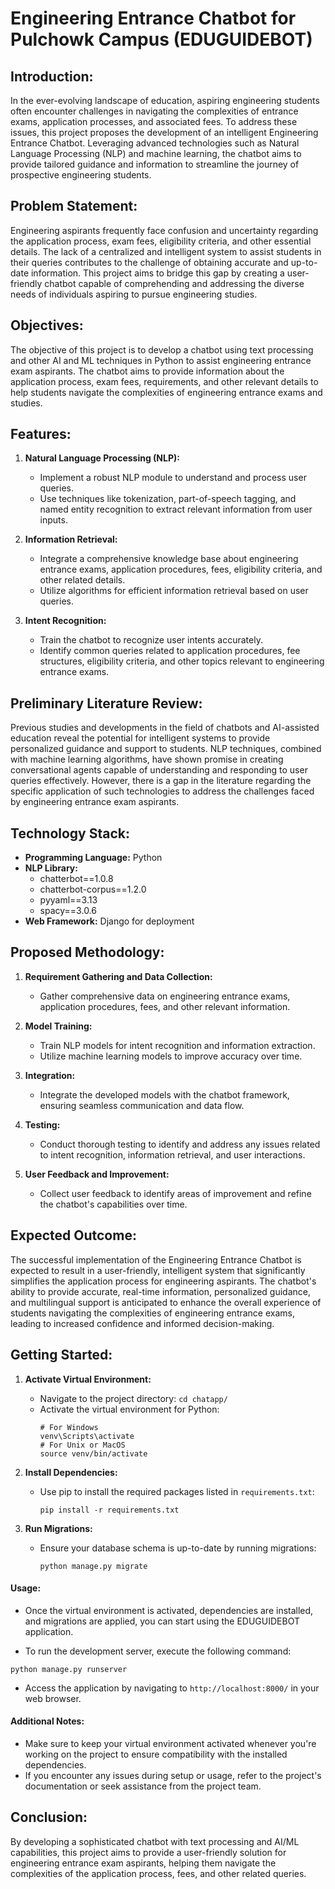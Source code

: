 # Engineering Entrance Chatbot for Pulchowk Campus (EDUGUIDEBOT)

## Introduction:
In the ever-evolving landscape of education, aspiring engineering students often encounter challenges in navigating the complexities of entrance exams, application processes, and associated fees. To address these issues, this project proposes the development of an intelligent Engineering Entrance Chatbot. Leveraging advanced technologies such as Natural Language Processing (NLP) and machine learning, the chatbot aims to provide tailored guidance and information to streamline the journey of prospective engineering students.

## Problem Statement:
Engineering aspirants frequently face confusion and uncertainty regarding the application process, exam fees, eligibility criteria, and other essential details. The lack of a centralized and intelligent system to assist students in their queries contributes to the challenge of obtaining accurate and up-to-date information. This project aims to bridge this gap by creating a user-friendly chatbot capable of comprehending and addressing the diverse needs of individuals aspiring to pursue engineering studies.

## Objectives:
The objective of this project is to develop a chatbot using text processing and other AI and ML techniques in Python to assist engineering entrance exam aspirants. The chatbot aims to provide information about the application process, exam fees, requirements, and other relevant details to help students navigate the complexities of engineering entrance exams and studies.

## Features:
1. **Natural Language Processing (NLP):**
    - Implement a robust NLP module to understand and process user queries. 
    - Use techniques like tokenization, part-of-speech tagging, and named entity recognition to extract relevant information from user inputs.

2. **Information Retrieval:**
    - Integrate a comprehensive knowledge base about engineering entrance exams, application procedures, fees, eligibility criteria, and other related details. 
    - Utilize algorithms for efficient information retrieval based on user queries.

3. **Intent Recognition:**
    - Train the chatbot to recognize user intents accurately. 
    - Identify common queries related to application procedures, fee structures, eligibility criteria, and other topics relevant to engineering entrance exams.

## Preliminary Literature Review:
Previous studies and developments in the field of chatbots and AI-assisted education reveal the potential for intelligent systems to provide personalized guidance and support to students. NLP techniques, combined with machine learning algorithms, have shown promise in creating conversational agents capable of understanding and responding to user queries effectively. However, there is a gap in the literature regarding the specific application of such technologies to address the challenges faced by engineering entrance exam aspirants.

## Technology Stack:
- **Programming Language:** Python
- **NLP Library:** 
    - chatterbot==1.0.8
    - chatterbot-corpus==1.2.0
    - pyyaml==3.13
    - spacy==3.0.6
- **Web Framework:** Django for deployment

## Proposed Methodology:
1. **Requirement Gathering and Data Collection:**
    - Gather comprehensive data on engineering entrance exams, application procedures, fees, and other relevant information.

2. **Model Training:**
    - Train NLP models for intent recognition and information extraction. 
    - Utilize machine learning models to improve accuracy over time.

3. **Integration:**
    - Integrate the developed models with the chatbot framework, ensuring seamless communication and data flow.

4. **Testing:**
    - Conduct thorough testing to identify and address any issues related to intent recognition, information retrieval, and user interactions.

5. **User Feedback and Improvement:**
    - Collect user feedback to identify areas of improvement and refine the chatbot's capabilities over time.

## Expected Outcome:
The successful implementation of the Engineering Entrance Chatbot is expected to result in a user-friendly, intelligent system that significantly simplifies the application process for engineering aspirants. The chatbot's ability to provide accurate, real-time information, personalized guidance, and multilingual support is anticipated to enhance the overall experience of students navigating the complexities of engineering entrance exams, leading to increased confidence and informed decision-making.


## Getting Started:

1. **Activate Virtual Environment:**
   - Navigate to the project directory: `cd chatapp/`
   - Activate the virtual environment for Python:
     ```
     # For Windows
     venv\Scripts\activate
     # For Unix or MacOS
     source venv/bin/activate
     ```

2. **Install Dependencies:**
   - Use pip to install the required packages listed in `requirements.txt`:
     ```
     pip install -r requirements.txt
     ```

3. **Run Migrations:**
   - Ensure your database schema is up-to-date by running migrations:
     ```
     python manage.py migrate
     ```

#### Usage:

- Once the virtual environment is activated, dependencies are installed, and migrations are applied, you can start using the EDUGUIDEBOT application.

- To run the development server, execute the following command:

```
python manage.py runserver
```

- Access the application by navigating to `http://localhost:8000/` in your web browser.

#### Additional Notes:

- Make sure to keep your virtual environment activated whenever you're working on the project to ensure compatibility with the installed dependencies.
- If you encounter any issues during setup or usage, refer to the project's documentation or seek assistance from the project team.


## Conclusion:
By developing a sophisticated chatbot with text processing and AI/ML capabilities, this project aims to provide a user-friendly solution for engineering entrance exam aspirants, helping them navigate the complexities of the application process, fees, and other related queries.
